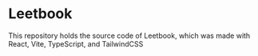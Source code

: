 # Leetbook

This repository holds the source code of Leetbook, which was made with React, Vite, TypeScript, and TailwindCSS
